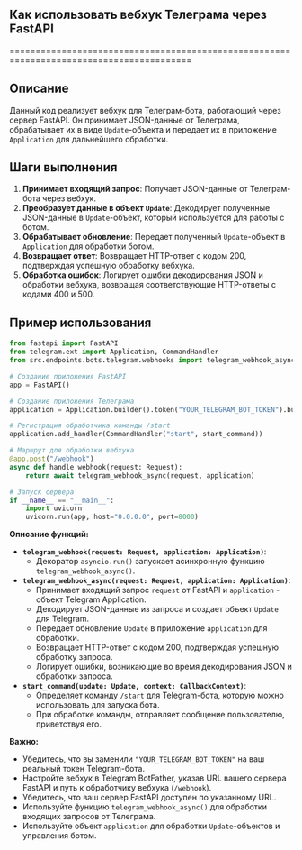 ## Как использовать вебхук Телеграма через FastAPI
=========================================================================================

Описание
-------------------------
Данный код реализует вебхук для Телеграм-бота, работающий через сервер FastAPI. Он принимает JSON-данные от Телеграма, обрабатывает их в виде `Update`-объекта и передает их в приложение `Application` для дальнейшего обработки.

Шаги выполнения
-------------------------
1. **Принимает входящий запрос**: Получает JSON-данные от Телеграм-бота через вебхук.
2. **Преобразует данные в объект `Update`**: Декодирует полученные JSON-данные в `Update`-объект, который используется для работы с ботом.
3. **Обрабатывает обновление**: Передает полученный `Update`-объект в `Application` для обработки ботом.
4. **Возвращает ответ**: Возвращает HTTP-ответ с кодом 200, подтверждая успешную обработку вебхука.
5. **Обработка ошибок**: Логирует ошибки декодирования JSON и обработки вебхука, возвращая соответствующие HTTP-ответы с кодами 400 и 500.

Пример использования
-------------------------

```python
from fastapi import FastAPI
from telegram.ext import Application, CommandHandler
from src.endpoints.bots.telegram.webhooks import telegram_webhook_async

# Создание приложения FastAPI
app = FastAPI()

# Создание приложения Телеграма
application = Application.builder().token("YOUR_TELEGRAM_BOT_TOKEN").build()

# Регистрация обработчика команды /start
application.add_handler(CommandHandler("start", start_command))

# Маршрут для обработки вебхука
@app.post("/webhook")
async def handle_webhook(request: Request):
    return await telegram_webhook_async(request, application)

# Запуск сервера
if __name__ == "__main__":
    import uvicorn
    uvicorn.run(app, host="0.0.0.0", port=8000)
```

**Описание функций:**

* **`telegram_webhook(request: Request, application: Application)`**:
    - Декоратор `asyncio.run()` запускает асинхронную функцию `telegram_webhook_async()`.
* **`telegram_webhook_async(request: Request, application: Application)`**:
    - Принимает входящий запрос `request` от FastAPI и `application` - объект Telegram Application.
    - Декодирует JSON-данные из запроса и создает объект `Update` для Telegram.
    - Передает обновление `Update` в приложение `application` для обработки.
    - Возвращает HTTP-ответ с кодом 200, подтверждая успешную обработку запроса.
    - Логирует ошибки, возникающие во время декодирования JSON и обработки запроса.
* **`start_command(update: Update, context: CallbackContext)`**:
    - Определяет команду `/start` для Telegram-бота, которую можно использовать для запуска бота.
    - При обработке команды, отправляет сообщение пользователю, приветствуя его. 

**Важно:**

* Убедитесь, что вы заменили `"YOUR_TELEGRAM_BOT_TOKEN"` на ваш реальный токен Telegram-бота.
* Настройте вебхук в Telegram BotFather, указав URL вашего сервера FastAPI и путь к обработчику вебхука (`/webhook`).
* Убедитесь, что ваш сервер FastAPI доступен по указанному URL.
* Используйте функцию `telegram_webhook_async()` для обработки входящих запросов от Телеграма.
* Используйте объект `application` для обработки `Update`-объектов и управления ботом.